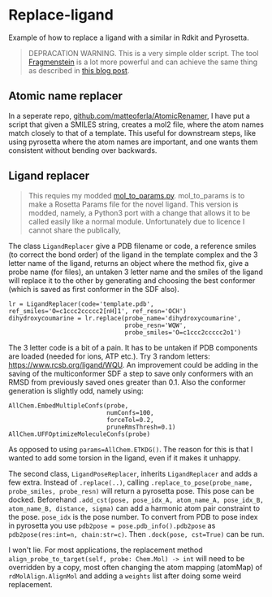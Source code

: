 # Replace-ligand
Example of how to replace a ligand with a similar in Rdkit and Pyrosetta.

> DEPRACATION WARNING. This is a very simple older script. The tool [Fragmenstein](https://github.com/matteoferla/Fragmenstein) is a lot more powerful and can achieve the same thing as described in [this blog post](https://blog.matteoferla.com/2020/07/switching-ligand-in-pdb-with.html).

## Atomic name replacer
In a seperate repo, [github.com/matteoferla/AtomicRenamer](https://github.com/matteoferla/AtomicRenamer),
I have put a script that given a SMILES string, creates a mol2 file,
where the atom names match closely to that of a template.
This useful for downstream steps, like using pyrosetta where the atom names are important,
and one wants them consistent without bending over backwards.

## Ligand replacer
> This requies my modded [mol_to_params.py](https://github.com/matteoferla/mol_to_params.py).
> mol_to_params is to make a Rosetta Params file for the novel ligand.
> This version is modded, namely, a Python3 port with a change that allows it to be called easily like a normal module.
> Unfortunately due to licence I cannot share the  publically,

The class `LigandReplacer` give a PDB filename or code, 
a reference smiles (to correct the bond order) of the ligand in the template complex
and the 3 letter name of the ligand, returns an object where the method fix, give a probe name (for files),
an untaken 3 letter name and the smiles of the ligand will replace it to the other by generating and 
choosing the best conformer (which is saved as first conformer in the SDF also).

    lr = LigandReplacer(code='template.pdb', ref_smiles='O=c1ccc2ccccc2[nH]1', ref_resn='OCH')
    dihydroxycoumarine = lr.replace(probe_name='dihydroxycoumarine',
                                    probe_resn='WQW',
                                    probe_smiles='O=c1ccc2ccccc2o1')


The 3 letter code is a bit of a pain.
It has to be untaken if PDB components are loaded (needed for ions, ATP etc.).
Try 3 random letters: https://www.rcsb.org/ligand/WQU.
An improvement could be adding in the saving of the multiconformer SDF a step to save only conformers with an 
RMSD from previously saved ones greater than 0.1. Also the conformer generation is slightly odd,
namely using:

    AllChem.EmbedMultipleConfs(probe,
                               numConfs=100,
                               forceTol=0.2,
                               pruneRmsThresh=0.1)
    AllChem.UFFOptimizeMoleculeConfs(probe)

As opposed to using `params=AllChem.ETKDG()`.
The reason for this is that I wanted to add some torsion in the ligand, even if it makes it unhappy.

The second class, `LigandPoseReplacer`, inherits `LigandReplacer` and adds a few extra.
Instead of `.replace(..)`, calling `.replace_to_pose(probe_name, probe_smiles, probe_resn)`
will return a pyrosetta pose.
This pose can be docked.
Beforehand `.add_cst(pose, pose_idx_A, atom_name_A, pose_idx_B, atom_name_B, distance, sigma)`
can add a harmonic atom pair constraint to the pose.
`pose_idx` is the pose number.
To convert from PDB to pose index in pyrosetta you use `pdb2pose = pose.pdb_info().pdb2pose` as `pdb2pose(res:int=n, chain:str=c)`.
Then `.dock(pose, cst=True)` can be run.

I won't lie. For most applications, the replacement method 
`align_probe_to_target(self, probe: Chem.Mol) -> int` will need to be overridden by a copy, most often 
changing the atom mapping (atomMap) of `rdMolAlign.AlignMol` and adding a `weights` list after doing some weird replacement.
